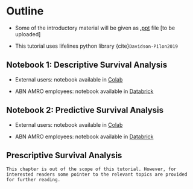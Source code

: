 #  Outline 

- Some of the introductory material will be given as [.ppt]() file [to be uploaded]

- This tutorial uses lifelines python library {cite}`Davidson-Pilon2019`


## Notebook 1: Descriptive Survival Analysis


- External users: notebook available in [Colab](https://colab.research.google.com/github/senejohnny/PyData_London_2025/blob/main/survival_book/descriptive.ipynb)

- ABN AMRO employees: notebook available in [Databrick](https://accounts.cloud.databricks.com/workspaces)

<!-- [![Open In Colab](https://colab.research.google.com/assets/colab-badge.svg)](https://colab.research.google.com/github/USERNAME/REPOSITORY/blob/main/notebook.ipynb) -->
## Notebook 2: Predictive Survival Analysis


- External users: notebook available in [Colab](https://colab.research.google.com/github/senejohnny/PyData_London_2025/blob/main/survival_book/descriptive.ipynb)

- ABN AMRO employees: notebook available in [Databrick](https://adb-3525439790433556.16.azuredatabricks.net/editor/notebooks/3306436335752026?o=3525439790433556#command/3306436335752027)


## Prescriptive Survival Analysis


```{note}
This chapter is out of the scope of this tutorial. However, for interested readers some pointer to the relevant topics are provided for further reading.
```